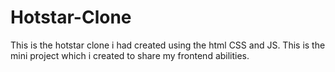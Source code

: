 # Hotstar-Clone
This is the hotstar clone i had created using the html CSS and JS. This is the mini project which i created to share my frontend abilities.  
